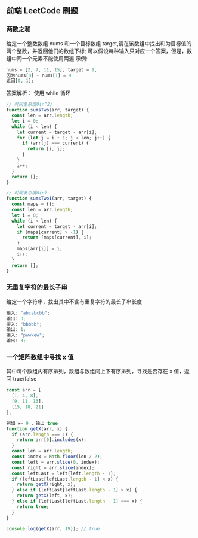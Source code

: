 ## 前端 LeetCode 刷题

### 两数之和

给定一个整数数组 nums 和一个目标数组 target,请在该数组中找出和为目标值的两个整数，并返回他们的数组下标;
可以假设每种输入只对应一个答案，但是，数组中同一个元素不能使用两遍
示例:

```js
nums = [2, 7, 11, 15], target = 9,
因为nums[0] + nums[1] = 9
返回[0, 1];
```

答案解析：
使用 while 循环

```js
// 时间复杂度O(n^2)
function sumsTwo(arr, target) {
  const len = arr.length;
  let i = 0;
  while (i < len) {
    let current = target - arr[i];
    for (let j = i + 1; j < len; j++) {
      if (arr[j] === current) {
        return [i, j];
      }
    }
    i++;
  }
  return [];
}

// 时间复杂度O(n)
function sumsTwo1(arr, target) {
  const maps = {};
  const len = arr.length;
  let i = 0;
  while (i < len) {
    let current = target - arr[i];
    if (maps[current] > -1) {
      return [maps[current], i];
    }
    maps[arr[i]] = i;
    i++;
  }
  return [];
}
```

### 无重复字符的最长子串

给定一个字符串，找出其中不含有重复字符的最长子串长度

```js
输入: "abcabcbb";
输出: 3;
摄入: "bbbbb";
输出: 1;
输入: "pwwkew";
输出: 3;
```

### 一个矩阵数组中寻找 x 值

其中每个数组内有序排列，数组与数组间上下有序排列，寻找是否存在 x 值，返回 true/false

```js
const arr = [
  [1, 4, 8],
  [9, 11, 13],
  [15, 18, 21]
];

例如 x= 9 ，输出 true
function getX(arr, x) {
  if (arr.length === 1) {
    return arr[0].includes(x);
  }
  const len = arr.length;
  const index = Math.floor(len / 2);
  const left = arr.slice(0, index);
  const right = arr.slice(index);
  const leftLast = left[left.length - 1];
  if (leftLast[leftLast.length - 1] < x) {
    return getX(right, x);
  } else if (leftLast[leftLast.length - 1] > x) {
    return getX(left, x);
  } else if (leftLast[leftLast.length - 1] === x) {
    return true;
  }
}

console.log(getX(arr, 19)); // true
```
